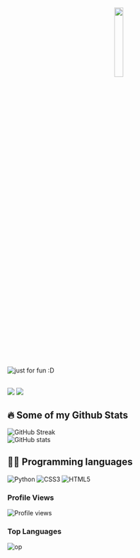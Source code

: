 <h1 align="center">

  <a href="https://github.com/cumoon"><img src="https://github.com/vimalverma558/vimalverma558/blob/v2/img/hello.gif" width="20%"></a>

</h1>

<p align="center">

  <img src="https://user-images.githubusercontent.com/89135083/194812319-b3630f42-576c-4c58-841c-0a6d9e054c78.svg" alt="just for fun :D"></a>

</p><br>
  <a href="https://t.me/Dev_moon"><img src="https://img.shields.io/badge/Telegram-2CA5E0?style=for-the-badge&logo=telegram&logoColor=white"></a>
  <a href="https://www.instagram.com/cumoon7"><img src="https://img.shields.io/badge/Instagram-E4405F?style=for-the-badge&logo=instagram&logoColor=white"></a>
</p>
  
## 🔥 Some of my Github Stats

![GitHub Streak](https://github-readme-streak-stats.herokuapp.com?user=CUMOOn&theme=radical&hide_border=true)
</br>
![GitHub stats](https://github-readme-stats.vercel.app/api?username=CUMOON&show_icons=true&theme=radical&hide_border=true&count_private=true)
</br>


## 👨‍💻 Programming languages

![Python](https://img.shields.io/badge/Python-%2314354C?&style=for-the-badge&logoColor=white&logo=python)
![CSS3](https://img.shields.io/badge/CSS3-1572B6?style=for-the-badge&logo=css3&logoColor=white)
![HTML5](https://img.shields.io/badge/HTML5-E34F26?style=for-the-badge&logo=html5&logoColor=white)

### Profile Views
![Profile views](https://hits.seeyoufarm.com/api/count/incr/badge.svg?url=https://github.com/CUMOON/lord)
### Top Languages
![op](https://github-readme-stats.vercel.app/api/top-langs/?username=CUMOON&theme=radical&layout=compact&langs_count=6&hide_border=true)
